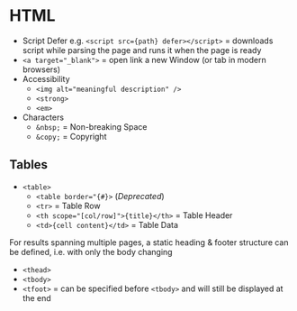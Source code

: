 # HTML

* Script Defer e.g. `<script src={path} defer></script>` = downloads script while parsing the page and runs it when the page is ready
* `<a target="_blank">` = open link a new Window (or tab in modern browsers)
* Accessibility
  * `<img alt="meaningful description" />`
  * `<strong>`
  * `<em>`
* Characters
  * `&nbsp;` = Non-breaking Space
  * `&copy;` = Copyright

## Tables

* `<table>`
  * `<table border="{#}>` (_Deprecated_)
  * `<tr>` = Table Row
  * `<th scope="[col/row]">{title}</th>` = Table Header
  * `<td>{cell content}</td>` = Table Data

For results spanning multiple pages, a static heading & footer structure can be defined, i.e. with only the body changing

* `<thead>`
* `<tbody>`
* `<tfoot>` = can be specified before `<tbody>` and will still be displayed at the end
